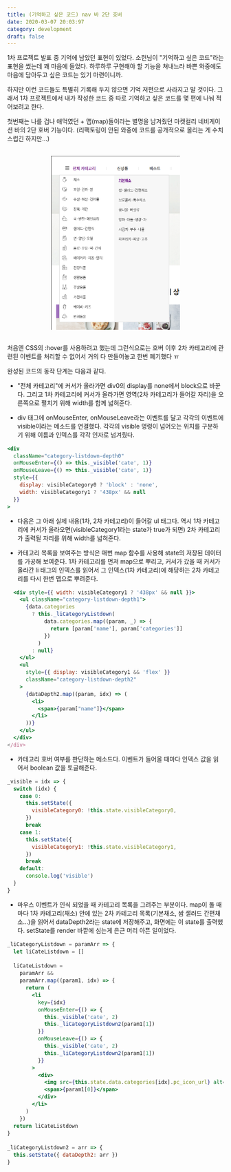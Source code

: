 ```yaml
---
title: (기억하고 싶은 코드) nav 바 2단 호버
date: 2020-03-07 20:03:97
category: development
draft: false
---
```


1차 프로젝트 발표 중 기억에 남았던 표현이 있었다. 소헌님이 "기억하고 싶은 코드"라는 표현을 썼는데 꽤 마음에 들었다. 하루하루 구현해야 할 기능을 쳐내느라 바쁜 와중에도 마음에 담아두고 싶은 코드는 있기 마련이니까.

하지만 이런 코드들도 특별히 기록해 두지 않으면 기억 저편으로 사라지고 말 것이다. 그래서 1차 프로젝트에서 내가 작성한 코드 중 따로 기억하고 싶은 코드를 몇 편에 나눠 적어보려고 한다.

첫번째는 나를 겁나 애먹였던 + 맵(map)돌이라는 별명을 남겨줬던 마켓컬리 네비게이션 바의 2단 호버 기능이다. (리팩토링이 안된 와중에 코드를 공개적으로 올리는 게 수치스럽긴 하지만...)

<br>

<div style="display: flex; justify-content: center;">
    <img src="./images/030702.png" width="300">
</div>

<br>

처음엔 CSS의 :hover를 사용하려고 했는데 그런식으로는 호버 이후 2차 카테고리에 관련된 이벤트를 처리할 수 없어서 거의 다 만들어놓고 한번 폐기했다 ㅠ

완성된 코드의 동작 단계는 다음과 같다.

- "전체 카테고리"에 커서가 올라가면 div0의 display를 none에서 block으로 바꾼다. 그리고 1차 카테고리에 커서가 올라가면 영역(2차 카테고리가 들어갈 자리)을 오른쪽으로 펼치기 위해 width를 함께 넓혀준다.

- div 태그에 onMouseEnter, onMouseLeave라는 이벤트를 달고 각각의 이벤트에 visible이라는 메소드를 연결했다. 각각의 visible 명령이 넘어오는 위치를 구분하기 위해 이름과 인덱스를 각각 인자로 넘겨줬다.

```jsx
<div
  className="category-listdown-depth0"
  onMouseEnter={() => this._visible('cate', 1)}
  onMouseLeave={() => this._visible('cate', 1)}
  style={{
    display: visibleCategory0 ? 'block' : 'none',
    width: visibleCategory1 ? '438px' && null
  }}
>
```

- 다음은 그 아래 실제 내용(1차, 2차 카테고리)이 들어갈 ul 태그다. 역시 1차 카테고리에 커서가 올라오면(visibleCategory1라는 state가 true가 되면) 2차 카테고리가 출력될 자리를 위해 width를 넓혀준다.

- 카테고리 목록을 보여주는 방식은 매번 map 함수를 사용해 state의 저장된 데이터를 가공해 보여준다. 1차 카테고리를 먼저 map으로 뿌리고, 커서가 갔을 때 커서가 올라간 li 태그의 인덱스를 읽어서 그 인덱스(1차 카테고리)에 해당하는 2차 카테고리를 다시 한번 맵으로 뿌려준다.

```jsx
  <div style={{ width: visibleCategory1 ? '438px' && null }}>
    <ul className="category-listdown-depth1">
      {data.categories
        ? this._liCategoryListdown(
            data.categories.map((param, _) => {
              return [param['name'], param['categories']]
            })
          )
        : null}
    </ul>
    <ul
      style={{ display: visibleCategory1 && 'flex' }}
      className="category-listdown-depth2"
    >
      {dataDepth2.map((param, idx) => (
        <li>
          <span>{param["name"]}</span>
        </li>
      ))}
    </ul>
  </div>
</div>
```

- 카테고리 호버 여부를 판단하는 메소드다. 이벤트가 들어올 때마다 인덱스 값을 읽어서 boolean 값을 토글해준다.

```jsx
_visible = idx => {
  switch (idx) {
    case 0:
      this.setState({
        visibleCategory0: !this.state.visibleCategory0,
      })
      break
    case 1:
      this.setState({
        visibleCategory1: !this.state.visibleCategory1,
      })
      break
    default:
      console.log('visible')
  }
}
```

- 마우스 이벤트가 인식 되었을 때 카테고리 목록을 그려주는 부분이다. map이 돌 때마다 1차 카테고리(채소) 안에 있는 2차 카테고리 목록(기본채소, 쌈 샐러드 간편채소...)을 읽어서 dataDepth2라는 state에 저장해주고, 화면에는 이 state를 출력했다. setState를 render 바깥에 심는게 은근 머리 아픈 일이었다.

```jsx
_liCategoryListdown = paramArr => {
  let liCateListdown = []

  liCateListdown =
    paramArr &&
    paramArr.map((param1, idx) => {
      return (
        <li
          key={idx}
          onMouseEnter={() => {
            this._visible('cate', 2)
            this._liCategoryListdown2(param1[1])
          }}
          onMouseLeave={() => {
            this._visible('cate', 2)
            this._liCategoryListdown2(param1[1])
          }}
        >
          <div>
            <img src={this.state.data.categories[idx].pc_icon_url} alt="" />
            <span>{param1[0]}</span>
          </div>
        </li>
      )
    })
  return liCateListdown
}

_liCategoryListdown2 = arr => {
  this.setState({ dataDepth2: arr })
}
```
